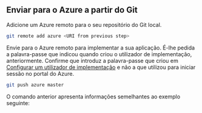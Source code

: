 ## <a name="push-to-azure-from-git"></a>Enviar para o Azure a partir do Git

Adicione um Azure remoto para o seu repositório do Git local.

```bash
git remote add azure <URI from previous step>
```

Envie para o Azure remoto para implementar a sua aplicação. É-lhe pedida a palavra-passe que indicou quando criou o utilizador de implementação, anteriormente. Confirme que introduz a palavra-passe que criou em [Configurar um utilizador de implementação](#configure-a-deployment-user) e não a que utilizou para iniciar sessão no portal do Azure.

```bash
git push azure master
```

O comando anterior apresenta informações semelhantes ao exemplo seguinte:

